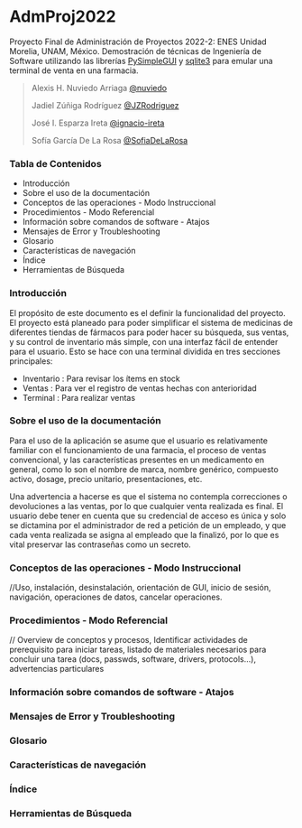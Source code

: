# AdmProj2022
Proyecto Final de Administración de Proyectos 2022-2: ENES Unidad Morelia, UNAM, México.
Demostración de técnicas de Ingeniería de Software utilizando las librerías [PySimpleGUI](https://pysimplegui.readthedocs.io/en/latest/) y [sqlite3](https://docs.python.org/3/library/sqlite3.html) para emular una terminal de venta en una farmacia.

> Alexis H. Nuviedo Arriaga [@nuviedo](https://github.com/nuviedo)
> 
> Jadiel Zúñiga Rodríguez [@JZRodriguez](https://github.com/JZRodriguez)
> 
> José I. Esparza Ireta [@ignacio-ireta](https://github.com/ignacio-ireta)
> 
> Sofía García De La Rosa [@SofiaDeLaRosa](https://github.com/SofiaDeLaRosa)

### Tabla de Contenidos
* Introducción
* Sobre el uso de la documentación
* Conceptos de las operaciones - Modo Instruccional
* Procedimientos - Modo Referencial
* Información sobre comandos de software - Atajos
* Mensajes de Error y Troubleshooting
* Glosario
* Características de navegación
* Índice
* Herramientas de Búsqueda


### Introducción
El propósito de este documento es el definir la funcionalidad del proyecto. El proyecto está planeado para poder simplificar el sistema de medicinas de diferentes tiendas de fármacos para poder hacer su búsqueda, sus ventas, y su control de inventario más simple, con una interfaz fácil de entender para el usuario.
Esto se hace con una terminal dividida en tres secciones principales:
* Inventario : Para revisar los ítems en stock
* Ventas : Para ver el registro de ventas hechas con anterioridad
* Terminal : Para realizar ventas



### Sobre el uso de la documentación

Para el uso de la aplicación se asume que el usuario es relativamente familiar con el funcionamiento de una farmacia, el proceso de ventas convencional, y las características presentes en un medicamento en general, como lo son el nombre de marca, nombre genérico, compuesto activo, dosage, precio unitario, presentaciones, etc. 

Una advertencia a hacerse es que el sistema no contempla correcciones o devoluciones a las ventas, por lo que cualquier venta realizada es final.
El usuario debe tener en cuenta que su credencial de acceso es única y solo se dictamina por el administrador de red a petición de un empleado, y que cada venta realizada se asigna al empleado que la finalizó, por lo que es vital preservar las contraseñas como un secreto.


### Conceptos de las operaciones - Modo Instruccional
//Uso, instalación, desinstalación, orientación de GUI, inicio de sesión, navigación, operaciones de datos, cancelar operaciones.

### Procedimientos - Modo Referencial
// Overview de conceptos y procesos, Identificar actividades de prerequisito para iniciar tareas, listado de materiales necesarios para concluir una tarea (docs, passwds, software, drivers, protocols...), advertencias particulares

### Información sobre comandos de software - Atajos

### Mensajes de Error y Troubleshooting

### Glosario

### Características de navegación

### Índice

### Herramientas de Búsqueda
